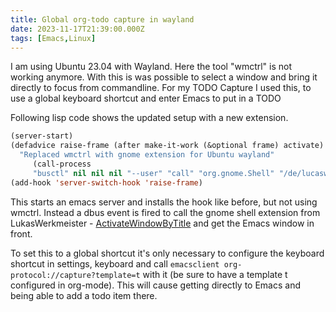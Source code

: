 ```yaml
---
title: Global org-todo capture in wayland
date: 2023-11-17T21:39:00.000Z
tags: [Emacs,Linux]
---
```


I am using Ubuntu 23.04 with Wayland. 
Here the tool "wmctrl" is not working anymore. With this is was possible to select a window and bring it directly to focus from commandline. For my TODO Capture I used this, to use a global keyboard shortcut and enter Emacs to put in a TODO

Following lisp code shows the updated setup with a new extension.

```lisp
(server-start)
(defadvice raise-frame (after make-it-work (&optional frame) activate)
  "Replaced wmctrl with gnome extension for Ubuntu wayland"
     (call-process
     "busctl" nil nil nil "--user" "call" "org.gnome.Shell" "/de/lucaswerkmeister/ActivateWindowByTitle" "de.lucaswerkmeister.ActivateWindowByTitle" "activateBySubstring" "s" "GNU Emacs"))
(add-hook 'server-switch-hook 'raise-frame)
```

This starts an emacs server and installs the hook like before, but not using wmctrl. Instead a dbus event is fired to call the gnome shell extension from LukasWerkmeister - [ActivateWindowByTitle](https://extensions.gnome.org/extension/5021/activate-window-by-title/) and get the Emacs window in front.

To set this to a global shortcut it's only necessary to configure the keyboard shortcut in settings, keyboard and call `emacsclient org-protocol://capture?template=t` with it (be sure to have a template t configured in org-mode). This will cause getting directly to Emacs and being able to add a todo item there.
